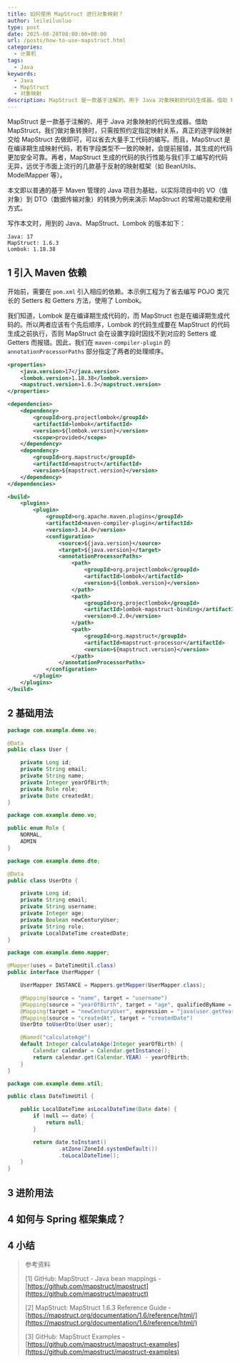 ```yaml
---
title: 如何使用 MapStruct 进行对象映射？
author: leileiluoluo
type: post
date: 2025-08-28T08:00:00+08:00
url: /posts/how-to-use-mapstruct.html
categories:
  - 计算机
tags:
  - Java
keywords:
  - Java
  - MapStruct
  - 对象映射
description: MapStruct 是一款基于注解的、用于 Java 对象映射的代码生成器。借助 MapStruct，我们做对象转换时，只需按照约定指定映射关系，真正的逐字段映射交给 MapStruct 去做即可，可以省去大量手工代码的编写。而且，MapStruct 是在编译期生成映射代码，若有字段类型不一致的映射，会提前报错，其生成的代码更加安全可靠。再者，MapStruct 生成的代码的执行性能与我们手工编写的代码无异，远优于市面上流行的几款基于反射的映射框架（如 BeanUtils、ModelMapper 等）。本文即以普通的基于 Maven 管理的 Java 项目为基础，以实际项目中的 VO（值对象）到 DTO（数据传输对象）的转换为例来演示 MapStruct 的常用功能和使用方式。
---
```


MapStruct 是一款基于注解的、用于 Java 对象映射的代码生成器。借助 MapStruct，我们做对象转换时，只需按照约定指定映射关系，真正的逐字段映射交给 MapStruct 去做即可，可以省去大量手工代码的编写。而且，MapStruct 是在编译期生成映射代码，若有字段类型不一致的映射，会提前报错，其生成的代码更加安全可靠。再者，MapStruct 生成的代码的执行性能与我们手工编写的代码无异，远优于市面上流行的几款基于反射的映射框架（如 BeanUtils、ModelMapper 等）。

本文即以普通的基于 Maven 管理的 Java 项目为基础，以实际项目中的 VO（值对象）到 DTO（数据传输对象）的转换为例来演示 MapStruct 的常用功能和使用方式。

写作本文时，用到的 Java、MapStruct、Lombok 的版本如下：

```text
Java: 17
MapStruct: 1.6.3
Lombok: 1.18.38
```

## 1 引入 Maven 依赖

开始前，需要在 `pom.xml` 引入相应的依赖。本示例工程为了省去编写 POJO 类冗长的 Setters 和 Getters 方法，使用了 Lombok。

我们知道，Lombok 是在编译期生成代码的，而 MapStruct 也是在编译期生成代码的。所以两者应该有个先后顺序，Lombok 的代码生成要在 MapStruct 的代码生成之前执行，否则 MapStruct 会在设置字段时因找不到对应的 Setters 或 Getters 而报错。因此，我们在 `maven-compiler-plugin` 的 `annotationProcessorPaths` 部分指定了两者的处理顺序。

```xml
<properties>
    <java.version>17</java.version>
    <lombok.version>1.18.38</lombok.version>
    <mapstruct.version>1.6.3</mapstruct.version>
</properties>

<dependencies>
    <dependency>
        <groupId>org.projectlombok</groupId>
        <artifactId>lombok</artifactId>
        <version>${lombok.version}</version>
        <scope>provided</scope>
    </dependency>
    <dependency>
        <groupId>org.mapstruct</groupId>
        <artifactId>mapstruct</artifactId>
        <version>${mapstruct.version}</version>
    </dependency>
</dependencies>

<build>
    <plugins>
        <plugin>
            <groupId>org.apache.maven.plugins</groupId>
            <artifactId>maven-compiler-plugin</artifactId>
            <version>3.14.0</version>
            <configuration>
                <source>${java.version}</source>
                <target>${java.version}</target>
                <annotationProcessorPaths>
                    <path>
                        <groupId>org.projectlombok</groupId>
                        <artifactId>lombok</artifactId>
                        <version>${lombok.version}</version>
                    </path>
                    <path>
                        <groupId>org.projectlombok</groupId>
                        <artifactId>lombok-mapstruct-binding</artifactId>
                        <version>0.2.0</version>
                    </path>
                    <path>
                        <groupId>org.mapstruct</groupId>
                        <artifactId>mapstruct-processor</artifactId>
                        <version>${mapstruct.version}</version>
                    </path>
                </annotationProcessorPaths>
            </configuration>
        </plugin>
    </plugins>
</build>
```

## 2 基础用法

```java
package com.example.demo.vo;

@Data
public class User {

    private Long id;
    private String email;
    private String name;
    private Integer yearOfBirth;
    private Role role;
    private Date createdAt;
}
```

```java
package com.example.demo.vo;

public enum Role {
    NORMAL,
    ADMIN
}
```

```java
package com.example.demo.dto;

@Data
public class UserDto {

    private Long id;
    private String email;
    private String username;
    private Integer age;
    private Boolean newCenturyUser;
    private String role;
    private LocalDateTime createdDate;
}
```

```java
package com.example.demo.mapper;

@Mapper(uses = DateTimeUtil.class)
public interface UserMapper {

    UserMapper INSTANCE = Mappers.getMapper(UserMapper.class);

    @Mapping(source = "name", target = "username")
    @Mapping(source = "yearOfBirth", target = "age", qualifiedByName = "calculateAge")
    @Mapping(target = "newCenturyUser", expression = "java(user.getYearOfBirth() >= 2000)")
    @Mapping(source = "createdAt", target = "createdDate")
    UserDto toUserDto(User user);

    @Named("calculateAge")
    default Integer calculateAge(Integer yearOfBirth) {
        Calendar calendar = Calendar.getInstance();
        return calendar.get(Calendar.YEAR) - yearOfBirth;
    }
}
```

```java
package com.example.demo.util;

public class DateTimeUtil {

    public LocalDateTime asLocalDateTime(Date date) {
        if (null == date) {
            return null;
        }

        return date.toInstant()
                .atZone(ZoneId.systemDefault())
                .toLocalDateTime();
    }
}
```

## 3 进阶用法

## 4 如何与 Spring 框架集成？

## 4 小结

> 参考资料
>
> [1] GitHub: MapStruct - Java bean mappings - [https://github.com/mapstruct/mapstruct](https://github.com/mapstruct/mapstruct)
>
> [2] MapStruct: MapStruct 1.6.3 Reference Guide - [https://mapstruct.org/documentation/1.6/reference/html/](https://mapstruct.org/documentation/1.6/reference/html/)
>
> [3] GitHub: MapStruct Examples - [https://github.com/mapstruct/mapstruct-examples](https://github.com/mapstruct/mapstruct-examples)
